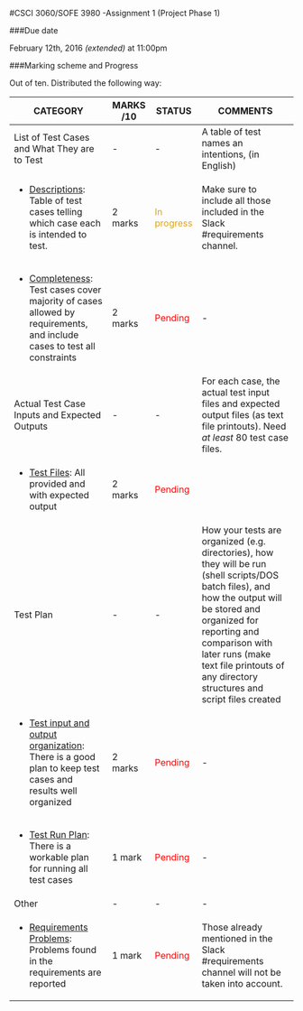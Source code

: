 #CSCI 3060/SOFE 3980 -Assignment 1 (Project Phase 1)

###Due date

February 12th, 2016 <i>(extended)</i> at 11:00pm


###Marking scheme and Progress

Out of ten. Distributed the following way:

| CATEGORY | MARKS /10 | STATUS | COMMENTS
| -------- | --------- | ------ | --------
| List of Test Cases and What They are to Test | - | - | A table of test names an intentions, (in English)
|<ul><li><u>Descriptions</u>: Table of test cases telling which case each is intended to test. </li></ul> | 2 marks | <font color='goldenrod'>In progress</font> | Make sure to include all those included in the Slack #requirements channel.
|<ul><li><u>Completeness</u>: Test cases cover majority of cases allowed by requirements, and include cases to test all constraints</li></ul> | 2 marks | <font color='red'>Pending</font> | -
| Actual Test Case Inputs and Expected Outputs | - | - | For each case, the actual test input files and expected output files (as text file printouts). Need <i>at least</i> 80 test case files.
|<ul><li><u>Test Files</u>: All provided and with expected output</li></ul> | 2 marks | <font color='red'>Pending</font>
| Test Plan | - | - | How your tests are organized (e.g. directories), how they will be run (shell scripts/DOS batch files), and how the output will be stored and organized for reporting and comparison with later runs (make text file printouts of any directory structures and script files created
|<ul><li><u>Test input and output organization</u>: There is a good plan to keep test cases and results well organized</ul></li> | 2 marks | <font color='red'>Pending</font> | -
|<ul><li><u>Test Run Plan</u>: There is a workable plan for running all test cases</ul></li> | 1 mark | <font color='red'>Pending</font> | -
| Other | - | - | -
|<ul><li><u>Requirements Problems</u>: Problems found in the requirements are reported</ul></li> | 1 mark | <font color='red'>Pending</font> | Those already mentioned in the Slack #requirements channel will not be taken into account.